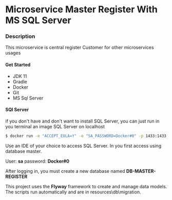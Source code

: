 # Microservice Master Register With MS SQL Server

### Description

This microservice is central register Customer for other microservices usages  

#### Get Started

- JDK 11 
- Gradle
- Docker
- Git
- MS Sql Server

#### SQl Server 

if you don't have and don't want to install SQL Server, you can just run in you terminal an image SQL Server on localhost  

```Bash
$ docker run -e "ACCEPT_EULA=Y" -e "SA_PASSWORD=Docker#0" -p 1433:1433 --name sqlserver -h sqlserver -d mcr.microsoft.com/mssql/server:2019-latest 
```

Use an IDE of your choice to access SQL Server. In you first access using database master. 

User: **sa** password: **Docker#0**

After logging in, you must create a new database named **DB-MASTER-REGISTER**

This project uses the **Flyway** framework to create and manage data models. 
The scripts run automatically and are in resources\db\migration.